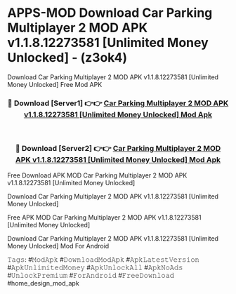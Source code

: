 # APPS-MOD Download Car Parking Multiplayer 2 MOD APK v1.1.8.12273581 [Unlimited Money Unlocked] - (z3ok4)
Download Car Parking Multiplayer 2 MOD APK v1.1.8.12273581 [Unlimited Money Unlocked] Free Mod APK

<div align="center">
<h3>🔴 Download [Server1] 👉👉 <a href="https://apk-comot.site?title=Car_Parking_Multiplayer_2_MOD_APK_v1.1.8.12273581_[Unlimited_Money_Unlocked]">Car Parking Multiplayer 2 MOD APK v1.1.8.12273581 [Unlimited Money Unlocked] Mod Apk</a></h3><br>

<h3>🔴 Download [Server2] 👉👉 <a href="https://apk-comot.site?title=Car_Parking_Multiplayer_2_MOD_APK_v1.1.8.12273581_[Unlimited_Money_Unlocked]">Car Parking Multiplayer 2 MOD APK v1.1.8.12273581 [Unlimited Money Unlocked] Mod Apk</a></h3>
</div>


Free Download APK MOD Car Parking Multiplayer 2 MOD APK v1.1.8.12273581 [Unlimited Money Unlocked]

Download Car Parking Multiplayer 2 MOD APK v1.1.8.12273581 [Unlimited Money Unlocked] 

Free APK MOD Car Parking Multiplayer 2 MOD APK v1.1.8.12273581 [Unlimited Money Unlocked] 

Download Car Parking Multiplayer 2 MOD APK v1.1.8.12273581 [Unlimited Money Unlocked] Mod For Android

𝚃𝚊𝚐𝚜: #𝙼𝚘𝚍𝙰𝚙𝚔 #𝙳𝚘𝚠𝚗𝚕𝚘𝚊𝚍𝙼𝚘𝚍𝙰𝚙𝚔 #𝙰𝚙𝚔𝙻𝚊𝚝𝚎𝚜𝚝𝚅𝚎𝚛𝚜𝚒𝚘𝚗 #𝙰𝚙𝚔𝚄𝚗𝚕𝚒𝚖𝚒𝚝𝚎𝚍𝙼𝚘𝚗𝚎𝚢 #𝙰𝚙𝚔𝚄𝚗𝚕𝚘𝚌𝚔𝙰𝚕𝚕 #𝙰𝚙𝚔𝙽𝚘𝙰𝚍𝚜 #𝚄𝚗𝚕𝚘𝚌𝚔𝙿𝚛𝚎𝚖𝚒𝚞𝚖 #𝙵𝚘𝚛𝙰𝚗𝚍𝚛𝚘𝚒𝚍 #𝙵𝚛𝚎𝚎𝙳𝚘𝚠𝚗𝚕𝚘𝚊𝚍 #home_design_mod_apk